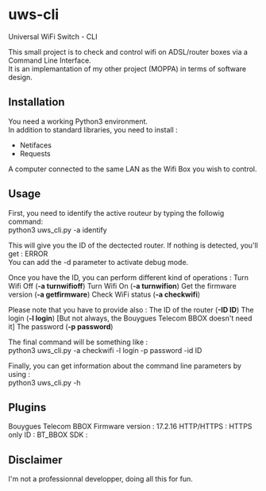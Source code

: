 # uws-cli
Universal WiFi Switch - CLI

This small project is to check and control wifi on ADSL/router boxes via a Command Line Interface.  
It is an implemantation of my other project (MOPPA) in terms of software design.  

## Installation 
You need a working Python3 environment.  
In addition to standard libraries, you need to install :
  - Netifaces
  - Requests
  
A computer connected to the same LAN as the Wifi Box you wish to control.  

## Usage
First, you need to identify the active routeur by typing the followig command:  
python3 uws_cli.py -a identify  

This will give you the ID of the dectected router. If nothing is detected, you'll get : ERROR  
You can add the -d parameter to activate debug mode.  

Once you have the ID, you can perform different kind of operations :
  Turn Wifi Off (__-a turnwifioff__)
  Turn Wifi On (__-a turnwifion__)
  Get the firmware version (__-a getfirmware__)
  Check WiFi status (__-a checkwifi__)
  
Please note that you have to provide also : 
  The ID of the router (__-ID ID__) 
  The login (__-l login__) [But not always, the Bouygues Telecom BBOX doesn't need it]
  The password (__-p password__)

The final command will be something like :  
python3 uws_cli.py -a checkwifi -l login -p password -id ID

Finally, you can get information about the command line parameters by using :  
python3 uws_cli.py -h

## Plugins
Bouygues Telecom BBOX
Firmware version : 17.2.16
HTTP/HTTPS : HTTPS only
ID : BT_BBOX
SDK : 

## Disclaimer
I'm not a professionnal developper, doing all this for fun.
